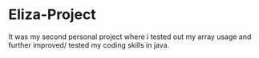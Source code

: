 # Eliza-Project
It was my second personal project where i tested out my array usage and further improved/ tested my coding skills in java.
